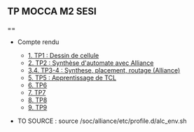 ## TP MOCCA M2 SESI
==

- Compte rendu
  - [1. TP1 : Dessin de cellule ](tp1/tp1_CR.md)
  - [2. TP2 : Synthèse d'automate avec Alliance ](tp2/TP2_FABRE_SEKOURI.md)
  - [3.4. TP3-4 : Synthese, placement, routage (Alliance)](tp3/tp3-4.md)
  - [5. TP5 : Apprentissage de TCL](tp5/tp5_cr.md)
  - [6. TP6](tp6/tp6_CR.md)
  - [7. TP7](tp7/tp7_CR.md)
  - [8. TP8](tp8/tp8_CR.md)
  - [9. TP9](tp9/tp9_CR.md)

- TO SOURCE : source /soc/alliance/etc/profile.d/alc_env.sh
